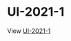 # UI-2021-1
 
View [UI-2021-1](https://htmlpreview.github.io/?https://github.com/calincionca35/UI-2021-1/blob/master/root-UI-2021-1/index-UI-2021-1.html)
